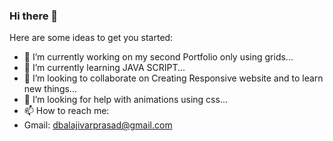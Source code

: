 ### Hi there 👋

<!--
**BALAJI24092001/BALAJI24092001** is a ✨ _special_ ✨ repository because its `README.md` (this file) appears on your GitHub profile.-->

Here are some ideas to get you started:

- 🔭 I’m currently working on my second Portfolio only using grids...
- 🌱 I’m currently learning JAVA SCRIPT...
- 👯 I’m looking to collaborate on Creating Responsive website and to learn new things...
- 🤔 I’m looking for help with animations using css...
- 📫 How to reach me: 
- Gmail: dbalajivarprasad@gmail.com

